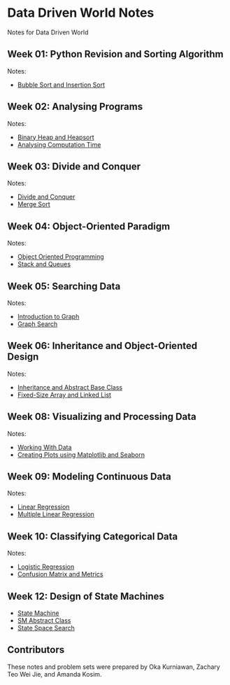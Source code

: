 # Data Driven World Notes
Notes for Data Driven World

## Week 01: Python Revision and Sorting Algorithm

Notes:
- [Bubble Sort and Insertion Sort](./BubbleSort_InsertionSort.ipynb)

## Week 02: Analysing Programs

Notes:
- [Binary Heap and Heapsort](./BinaryHeap_Heapsort.ipynb)
- [Analysing Computation Time](./ComputationTime.ipynb)

## Week 03: Divide and Conquer
Notes:
- [Divide and Conquer](./Divide_Conquer.ipynb)
- [Merge Sort](./Merge_Sort.ipynb)

## Week 04: Object-Oriented Paradigm
Notes:
- [Object Oriented Programming](./Object_Oriented_Programming.ipynb)
- [Stack and Queues](./Stack_Queues.ipynb)

## Week 05: Searching Data
Notes:
- [Introduction to Graph](./Intro_to_Graph.ipynb)
- [Graph Search](./Graph_Search.ipynb)

## Week 06: Inheritance and Object-Oriented Design
Notes:
- [Inheritance and Abstract Base Class](./Inheritance_ABC.ipynb)
- [Fixed-Size Array and Linked List](./Array_LinkedList.ipynb)

## Week 08: Visualizing and Processing Data
Notes:
- [Working With Data](./Working_With_Data.ipynb)
- [Creating Plots using Matplotlib and Seaborn](./Visualization.ipynb)

## Week 09: Modeling Continuous Data
Notes:
- [Linear Regression](./LinearRegression.ipynb)
- [Multiple Linear Regression](./Multiple_Linear_Regression.ipynb)

## Week 10: Classifying Categorical Data
Notes:
- [Logistic Regression](./Logistic_Regression.ipynb)
- [Confusion Matrix and Metrics](./Confusion_Matrix_Metrics.ipynb)

## Week 12: Design of State Machines
- [State Machine](./State_Machine.ipynb)
- [SM Abstract Class](./StateMachine_ABC.ipynb)
- [State Space Search](./State_Space_Search.ipynb)

## Contributors
These notes and problem sets were prepared by Oka Kurniawan, Zachary Teo Wei Jie, and Amanda Kosim.


